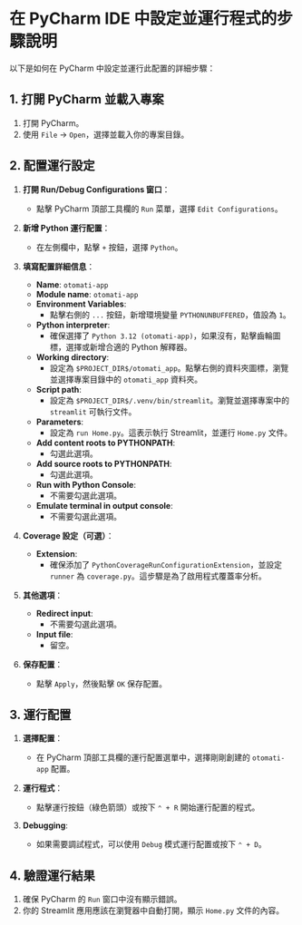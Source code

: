 # 在 PyCharm IDE 中設定並運行程式的步驟說明

以下是如何在 PyCharm 中設定並運行此配置的詳細步驟：

## 1. 打開 PyCharm 並載入專案

1. 打開 PyCharm。
2. 使用 `File` -> `Open`，選擇並載入你的專案目錄。

## 2. 配置運行設定

1. **打開 Run/Debug Configurations 窗口**：
   - 點擊 PyCharm 頂部工具欄的 `Run` 菜單，選擇 `Edit Configurations`。

2. **新增 Python 運行配置**：
   - 在左側欄中，點擊 `+` 按鈕，選擇 `Python`。

3. **填寫配置詳細信息**：
   - **Name**: `otomati-app`
   - **Module name**: `otomati-app`
   - **Environment Variables**:
     - 點擊右側的 `...` 按鈕，新增環境變量 `PYTHONUNBUFFERED`，值設為 `1`。
   - **Python interpreter**:
     - 確保選擇了 `Python 3.12 (otomati-app)`，如果沒有，點擊齒輪圖標，選擇或新增合適的 Python 解釋器。
   - **Working directory**:
     - 設定為 `$PROJECT_DIR$/otomati_app`。點擊右側的資料夾圖標，瀏覽並選擇專案目錄中的 `otomati_app` 資料夾。
   - **Script path**:
     - 設定為 `$PROJECT_DIR$/.venv/bin/streamlit`。瀏覽並選擇專案中的 `streamlit` 可執行文件。
   - **Parameters**:
     - 設定為 `run Home.py`。這表示執行 Streamlit，並運行 `Home.py` 文件。
   - **Add content roots to PYTHONPATH**:
     - 勾選此選項。
   - **Add source roots to PYTHONPATH**:
     - 勾選此選項。
   - **Run with Python Console**:
     - 不需要勾選此選項。
   - **Emulate terminal in output console**:
     - 不需要勾選此選項。

4. **Coverage 設定（可選）**：
   - **Extension**:
     - 確保添加了 `PythonCoverageRunConfigurationExtension`，並設定 `runner` 為 `coverage.py`。這步驟是為了啟用程式覆蓋率分析。

5. **其他選項**：
   - **Redirect input**:
     - 不需要勾選此選項。
   - **Input file**:
     - 留空。

6. **保存配置**：
   - 點擊 `Apply`，然後點擊 `OK` 保存配置。

## 3. 運行配置

1. **選擇配置**：
   - 在 PyCharm 頂部工具欄的運行配置選單中，選擇剛剛創建的 `otomati-app` 配置。

2. **運行程式**：
   - 點擊運行按鈕（綠色箭頭）或按下 `⌃ + R` 開始運行配置的程式。

3. **Debugging**:
   - 如果需要調試程式，可以使用 `Debug` 模式運行配置或按下 `⌃ + D`。

## 4. 驗證運行結果

1. 確保 PyCharm 的 `Run` 窗口中沒有顯示錯誤。
2. 你的 Streamlit 應用應該在瀏覽器中自動打開，顯示 `Home.py` 文件的內容。